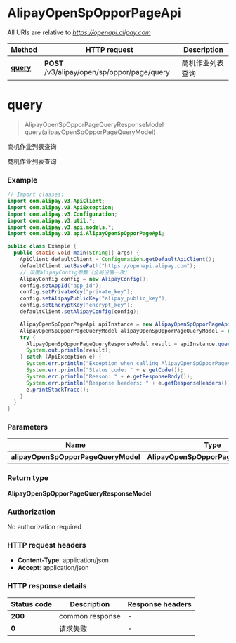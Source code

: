 # AlipayOpenSpOpporPageApi

All URIs are relative to *https://openapi.alipay.com*

| Method | HTTP request | Description |
|------------- | ------------- | -------------|
| [**query**](AlipayOpenSpOpporPageApi.md#query) | **POST** /v3/alipay/open/sp/oppor/page/query | 商机作业列表查询 |


<a name="query"></a>
# **query**
> AlipayOpenSpOpporPageQueryResponseModel query(alipayOpenSpOpporPageQueryModel)

商机作业列表查询

商机作业列表查询

### Example
```java
// Import classes:
import com.alipay.v3.ApiClient;
import com.alipay.v3.ApiException;
import com.alipay.v3.Configuration;
import com.alipay.v3.util.*;
import com.alipay.v3.api.models.*;
import com.alipay.v3.api.AlipayOpenSpOpporPageApi;

public class Example {
  public static void main(String[] args) {
    ApiClient defaultClient = Configuration.getDefaultApiClient();
    defaultClient.setBasePath("https://openapi.alipay.com");
    // 设置alipayConfig参数（全局设置一次）
    AlipayConfig config = new AlipayConfig();
    config.setAppId("app_id");
    config.setPrivateKey("private_key");
    config.setAlipayPublicKey("alipay_public_key");
    config.setEncryptKey("encrypt_key");
    defaultClient.setAlipayConfig(config);

    AlipayOpenSpOpporPageApi apiInstance = new AlipayOpenSpOpporPageApi(defaultClient);
    AlipayOpenSpOpporPageQueryModel alipayOpenSpOpporPageQueryModel = new AlipayOpenSpOpporPageQueryModel(); // AlipayOpenSpOpporPageQueryModel | 
    try {
      AlipayOpenSpOpporPageQueryResponseModel result = apiInstance.query(alipayOpenSpOpporPageQueryModel);
      System.out.println(result);
    } catch (ApiException e) {
      System.err.println("Exception when calling AlipayOpenSpOpporPageApi#query");
      System.err.println("Status code: " + e.getCode());
      System.err.println("Reason: " + e.getResponseBody());
      System.err.println("Response headers: " + e.getResponseHeaders());
      e.printStackTrace();
    }
  }
}
```

### Parameters

| Name | Type | Description  | Notes |
|------------- | ------------- | ------------- | -------------|
| **alipayOpenSpOpporPageQueryModel** | **AlipayOpenSpOpporPageQueryModel**|  | [optional] |

### Return type

**AlipayOpenSpOpporPageQueryResponseModel**

### Authorization

No authorization required

### HTTP request headers

 - **Content-Type**: application/json
 - **Accept**: application/json

### HTTP response details
| Status code | Description | Response headers |
|-------------|-------------|------------------|
| **200** | common response |  -  |
| **0** | 请求失败 |  -  |

